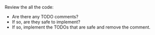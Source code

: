 Review the all the code:

- Are there any TODO comments?
- If so, are they safe to implement?
- If so, implement the TODOs that are safe and remove the comment.